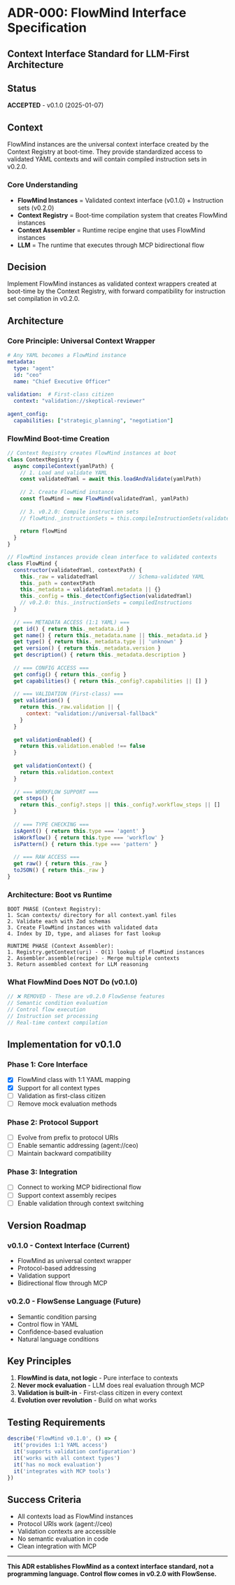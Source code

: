 # ADR-000: FlowMind Interface Specification
## Context Interface Standard for LLM-First Architecture

## Status
**ACCEPTED** - v0.1.0 (2025-01-07)

## Context
FlowMind instances are the universal context interface created by the Context Registry at boot-time. They provide standardized access to validated YAML contexts and will contain compiled instruction sets in v0.2.0.

### Core Understanding
- **FlowMind Instances** = Validated context interface (v0.1.0) + Instruction sets (v0.2.0)
- **Context Registry** = Boot-time compilation system that creates FlowMind instances
- **Context Assembler** = Runtime recipe engine that uses FlowMind instances
- **LLM** = The runtime that executes through MCP bidirectional flow

## Decision
Implement FlowMind instances as validated context wrappers created at boot-time by the Context Registry, with forward compatibility for instruction set compilation in v0.2.0.

## Architecture

### Core Principle: Universal Context Wrapper
```yaml
# Any YAML becomes a FlowMind instance
metadata:
  type: "agent"
  id: "ceo"
  name: "Chief Executive Officer"
  
validation:  # First-class citizen
  context: "validation://skeptical-reviewer"
  
agent_config:
  capabilities: ["strategic_planning", "negotiation"]
```

### FlowMind Boot-time Creation
```javascript
// Context Registry creates FlowMind instances at boot
class ContextRegistry {
  async compileContext(yamlPath) {
    // 1. Load and validate YAML
    const validatedYaml = await this.loadAndValidate(yamlPath)
    
    // 2. Create FlowMind instance  
    const flowMind = new FlowMind(validatedYaml, yamlPath)
    
    // 3. v0.2.0: Compile instruction sets
    // flowMind._instructionSets = this.compileInstructionSets(validatedYaml)
    
    return flowMind
  }
}

// FlowMind instances provide clean interface to validated contexts
class FlowMind {
  constructor(validatedYaml, contextPath) {
    this._raw = validatedYaml          // Schema-validated YAML
    this._path = contextPath
    this._metadata = validatedYaml.metadata || {}
    this._config = this._detectConfigSection(validatedYaml)
    // v0.2.0: this._instructionSets = compiledInstructions
  }
  
  // === METADATA ACCESS (1:1 YAML) ===
  get id() { return this._metadata.id }
  get name() { return this._metadata.name || this._metadata.id }
  get type() { return this._metadata.type || 'unknown' }
  get version() { return this._metadata.version }
  get description() { return this._metadata.description }
  
  // === CONFIG ACCESS ===
  get config() { return this._config }
  get capabilities() { return this._config?.capabilities || [] }
  
  // === VALIDATION (First-class) ===
  get validation() {
    return this._raw.validation || { 
      context: "validation://universal-fallback" 
    }
  }
  
  get validationEnabled() {
    return this.validation.enabled !== false
  }
  
  get validationContext() {
    return this.validation.context
  }
  
  // === WORKFLOW SUPPORT ===
  get steps() {
    return this._config?.steps || this._config?.workflow_steps || []
  }
  
  // === TYPE CHECKING ===
  isAgent() { return this.type === 'agent' }
  isWorkflow() { return this.type === 'workflow' }
  isPattern() { return this.type === 'pattern' }
  
  // === RAW ACCESS ===
  get raw() { return this._raw }
  toJSON() { return this._raw }
}
```

### Architecture: Boot vs Runtime

```
BOOT PHASE (Context Registry):
1. Scan contexts/ directory for all context.yaml files
2. Validate each with Zod schemas  
3. Create FlowMind instances with validated data
4. Index by ID, type, and aliases for fast lookup

RUNTIME PHASE (Context Assembler):
1. Registry.getContext(uri) - O(1) lookup of FlowMind instances
2. Assembler.assemble(recipe) - Merge multiple contexts
3. Return assembled context for LLM reasoning
```

### What FlowMind Does NOT Do (v0.1.0)
```javascript
// ❌ REMOVED - These are v0.2.0 FlowSense features
// Semantic condition evaluation
// Control flow execution
// Instruction set processing
// Real-time context compilation
```

## Implementation for v0.1.0

### Phase 1: Core Interface
- [x] FlowMind class with 1:1 YAML mapping
- [x] Support for all context types
- [ ] Validation as first-class citizen
- [ ] Remove mock evaluation methods

### Phase 2: Protocol Support
- [ ] Evolve from prefix to protocol URIs
- [ ] Enable semantic addressing (agent://ceo)
- [ ] Maintain backward compatibility

### Phase 3: Integration
- [ ] Connect to working MCP bidirectional flow
- [ ] Support context assembly recipes
- [ ] Enable validation through context switching

## Version Roadmap

### v0.1.0 - Context Interface (Current)
- FlowMind as universal context wrapper
- Protocol-based addressing
- Validation support
- Bidirectional flow through MCP

### v0.2.0 - FlowSense Language (Future)
- Semantic condition parsing
- Control flow in YAML
- Confidence-based evaluation
- Natural language conditions

## Key Principles

1. **FlowMind is data, not logic** - Pure interface to contexts
2. **Never mock evaluation** - LLM does real evaluation through MCP
3. **Validation is built-in** - First-class citizen in every context
4. **Evolution over revolution** - Build on what works

## Testing Requirements

```javascript
describe('FlowMind v0.1.0', () => {
  it('provides 1:1 YAML access')
  it('supports validation configuration')
  it('works with all context types')
  it('has no mock evaluation')
  it('integrates with MCP tools')
})
```

## Success Criteria

- All contexts load as FlowMind instances
- Protocol URIs work (agent://ceo)
- Validation contexts are accessible
- No semantic evaluation in code
- Clean integration with MCP

---

**This ADR establishes FlowMind as a context interface standard, not a programming language. Control flow comes in v0.2.0 with FlowSense.**